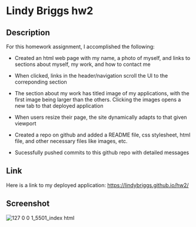 # Lindy Briggs hw2

## Description

For this homework assignment, I accomplished the following:

* Created an html web page with my name, a photo of myself, and links to sections about myself, my work, and how to contact me

* When clicked, links in the header/navigation scroll the UI to the correponding section

* The section about my work has titled image of my applications, with the first image being larger than the others. Clicking the images opens a new tab to that deployed application

* When users resize their page, the site dynamically adapts to that given viewport

* Created a repo on github and added a README file, css stylesheet, html file, and other necessary files like images, etc.

* Sucessfully pushed commits to this github repo with detailed messages


## Link

Here is a link to my deployed application: https://lindybriggs.github.io/hw2/

## Screenshot

![127 0 0 1_5501_index html](https://user-images.githubusercontent.com/101146153/160722755-2ddbcb1c-ff6d-4fcb-9f5d-ff7926a83934.png)
